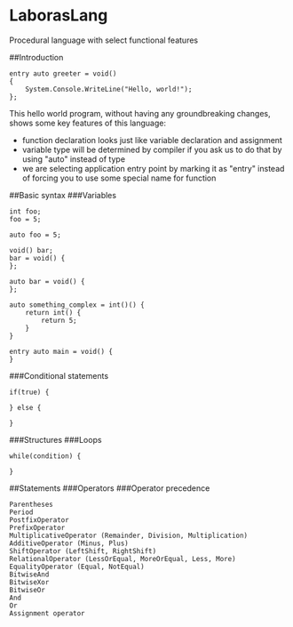 # LaborasLang
Procedural language with select functional features


##Introduction

```
entry auto greeter = void()
{
	System.Console.WriteLine("Hello, world!");
};
```
This hello world program, without having any groundbreaking changes, shows some key features of this language:
* function declaration looks just like variable declaration and assignment
* variable type will be determined by compiler if you ask us to do that by using "auto" instead of type
* we are selecting application entry point by marking it as "entry" instead of forcing you to use some special name for function


##Basic syntax
###Variables
```
int foo;
foo = 5;
```
```
auto foo = 5;
```

```
void() bar;
bar = void() {
};
```
```
auto bar = void() {
};
```


```
auto something_complex = int()() {
	return int() {
		return 5;
	}
}
```

```
entry auto main = void() {
}
```

###Conditional statements
```
if(true) {

} else {

}
```
###Structures
###Loops
```
while(condition) {

}
```
##Statements
###Operators
###Operator precedence
```
Parentheses
Period
PostfixOperator
PrefixOperator
MultiplicativeOperator (Remainder, Division, Multiplication)
AdditiveOperator (Minus, Plus)
ShiftOperator (LeftShift, RightShift)
RelationalOperator (LessOrEqual, MoreOrEqual, Less, More)
EqualityOperator (Equal, NotEqual)
BitwiseAnd
BitwiseXor
BitwiseOr
And
Or
Assignment operator
```
